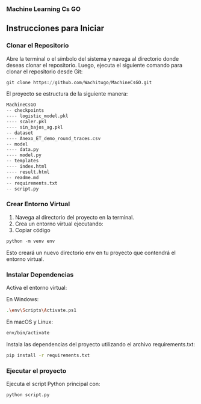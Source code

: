 ### Machine Learning Cs GO
## Instrucciones para Iniciar
### Clonar el Repositorio
Abre la terminal o el símbolo del sistema y navega al directorio donde deseas clonar el repositorio. Luego, ejecuta el siguiente comando para clonar el repositorio desde Git:
```python
git clone https://github.com/Wachitugo/MachineCsGO.git             
```
El proyecto se estructura de la siguiente manera:

```python
MachineCsGO
-- checkpoints
---- logistic_model.pkl
---- scaler.pkl
---- sin_bajos_ag.pkl
-- dataset
---- Anexo_ET_demo_round_traces.csv
-- model
---- data.py
---- model.py
-- templates
---- index.html
---- result.html
-- readme.md
-- requirements.txt
-- script.py
```
### Crear Entorno Virtual
1. Navega al directorio del proyecto en la terminal.
2. Crea un entorno virtual ejecutando:
3. Copiar código
```python
python -m venv env
```
Esto creará un nuevo directorio env en tu proyecto que contendrá el entorno virtual.

### Instalar Dependencias
Activa el entorno virtual:

En Windows:
```bash
.\env\Scripts\Activate.ps1
```
En macOS y Linux:

```bash
env/bin/activate
```
Instala las dependencias del proyecto utilizando el archivo requirements.txt:
```bash
pip install -r requirements.txt
```
### Ejecutar el proyecto
Ejecuta el script Python principal con:

```bash
python script.py
```
